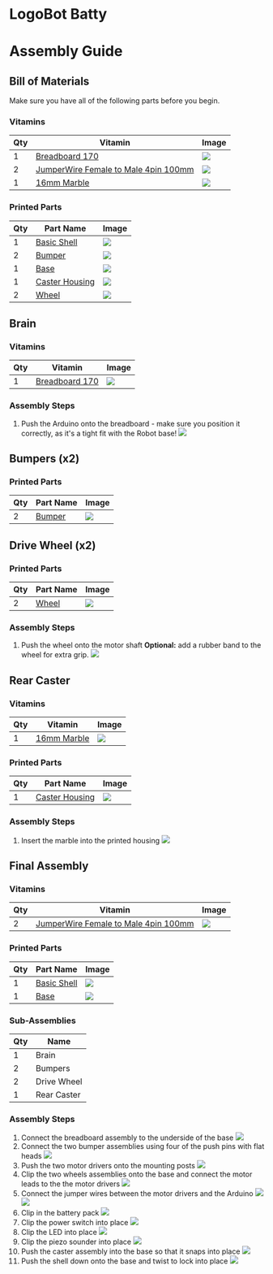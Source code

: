 # LogoBot Batty
# Assembly Guide

## Bill of Materials

Make sure you have all of the following parts before you begin.

### Vitamins

Qty | Vitamin | Image
--- | --- | ---
1 | [Breadboard 170]() | ![](../vitamins/images/Breadboard170_view.png) | 
2 | [JumperWire Female to Male 4pin 100mm]() | ![](../vitamins/images/JumperWireFemaletoMale4pin100mm_view.png) | 
1 | [16mm Marble]() | ![](../vitamins/images/16mmMarble_view.png) | 

### Printed Parts

Qty | Part Name | Image
--- | --- | ---
1 | [Basic Shell](../printedparts/stl/BasicShell.stl) | ![](../printedparts/images/BasicShell_view.png) | 
2 | [Bumper](../printedparts/stl/Bumper.stl) | ![](../printedparts/images/Bumper_view.png) | 
1 | [Base](../printedparts/stl/Base.stl) | ![](../printedparts/images/Base_view.png) | 
1 | [Caster Housing](../printedparts/stl/CasterHousing.stl) | ![](../printedparts/images/CasterHousing_view.png) | 
2 | [Wheel](../printedparts/stl/Wheel.stl) | ![](../printedparts/images/Wheel_view.png) | 


## Brain

### Vitamins

Qty | Vitamin | Image
--- | --- | ---
1 | [Breadboard 170]() | ![](../vitamins/images/Breadboard170_view.png) | 

### Assembly Steps

1. Push the Arduino onto the breadboard - make sure you position it correctly,                  as it's a tight fit with the Robot base!
![](../assemblies/LogoBotBatty/Brain_step1_view.png)


## Bumpers (x2)

### Printed Parts

Qty | Part Name | Image
--- | --- | ---
2 | [Bumper](../printedparts/stl/Bumper.stl) | ![](../printedparts/images/Bumper_view.png) | 


## Drive Wheel (x2)

### Printed Parts

Qty | Part Name | Image
--- | --- | ---
2 | [Wheel](../printedparts/stl/Wheel.stl) | ![](../printedparts/images/Wheel_view.png) | 

### Assembly Steps

1. Push the wheel onto the motor shaft **Optional:** add a rubber band to the wheel for extra grip.
![](../assemblies/LogoBotBatty/DriveWheel_step1_view.png)


## Rear Caster

### Vitamins

Qty | Vitamin | Image
--- | --- | ---
1 | [16mm Marble]() | ![](../vitamins/images/16mmMarble_view.png) | 

### Printed Parts

Qty | Part Name | Image
--- | --- | ---
1 | [Caster Housing](../printedparts/stl/CasterHousing.stl) | ![](../printedparts/images/CasterHousing_view.png) | 

### Assembly Steps

1. Insert the marble into the printed housing
![](../assemblies/LogoBotBatty/RearCaster_step1_view.png)


## Final Assembly

### Vitamins

Qty | Vitamin | Image
--- | --- | ---
2 | [JumperWire Female to Male 4pin 100mm]() | ![](../vitamins/images/JumperWireFemaletoMale4pin100mm_view.png) | 

### Printed Parts

Qty | Part Name | Image
--- | --- | ---
1 | [Basic Shell](../printedparts/stl/BasicShell.stl) | ![](../printedparts/images/BasicShell_view.png) | 
1 | [Base](../printedparts/stl/Base.stl) | ![](../printedparts/images/Base_view.png) | 

### Sub-Assemblies

Qty | Name 
--- | --- 
1 | Brain
2 | Bumpers
2 | Drive Wheel
1 | Rear Caster

### Assembly Steps

1. Connect the breadboard assembly to the underside of the base
![](../assemblies/LogoBotBatty/FinalAssembly_step1_view.png)
2. Connect the two bumper assemblies using four of the push pins with flat heads
![](../assemblies/LogoBotBatty/FinalAssembly_step2_view.png)
3. Push the two motor drivers onto the mounting posts
![](../assemblies/LogoBotBatty/FinalAssembly_step3_view.png)
4. Clip the two wheels assemblies onto the base and                    connect the motor leads to the the motor drivers
![](../assemblies/LogoBotBatty/FinalAssembly_step4_view.png)
5. Connect the jumper wires between the motor drivers and the Arduino
![](../assemblies/LogoBotBatty/FinalAssembly_step5_view.png)
![](../assemblies/LogoBotBatty/FinalAssembly_step5_plan.png)
6. Clip in the battery pack
![](../assemblies/LogoBotBatty/FinalAssembly_step6_view.png)
7. Clip the power switch into place
![](../assemblies/LogoBotBatty/FinalAssembly_step7_view.png)
8. Clip the LED into place
![](../assemblies/LogoBotBatty/FinalAssembly_step8_view.png)
9. Clip the piezo sounder into place
![](../assemblies/LogoBotBatty/FinalAssembly_step9_view.png)
10. Push the caster assembly into the base so that it snaps into place
![](../assemblies/LogoBotBatty/FinalAssembly_step10_view.png)
11. Push the shell down onto the base and twist to lock into place
![](../assemblies/LogoBotBatty/FinalAssembly_step11_view.png)


